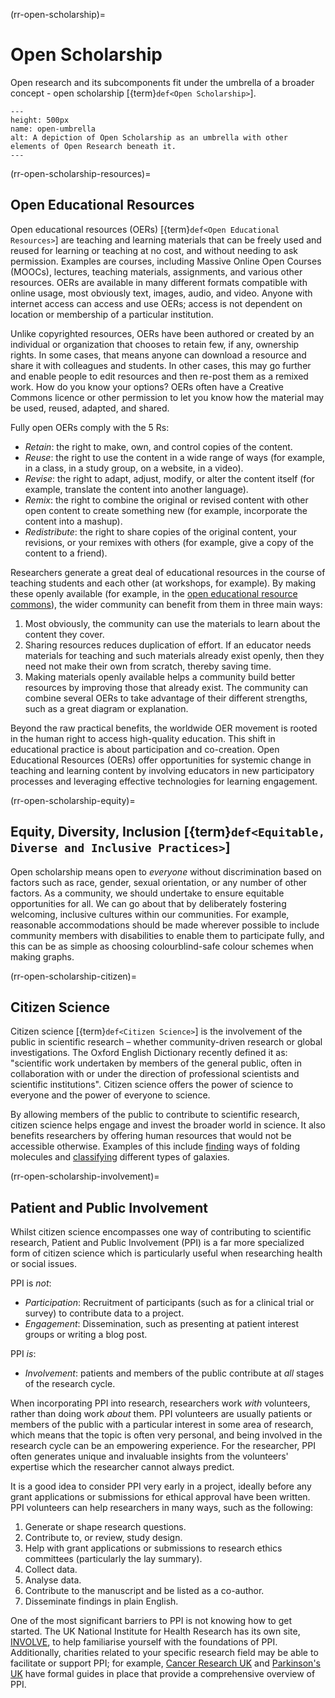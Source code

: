 (rr-open-scholarship)=
# Open Scholarship

Open research and its subcomponents fit under the umbrella of a broader concept - open scholarship [{term}`def<Open Scholarship>`].

```{figure} ../../figures/open-umbrella.png
---
height: 500px
name: open-umbrella
alt: A depiction of Open Scholarship as an umbrella with other elements of Open Research beneath it.
---
```

(rr-open-scholarship-resources)=
## Open Educational Resources

Open educational resources (OERs) [{term}`def<Open Educational Resources>`] are teaching and learning materials that can be freely used and reused for learning or teaching at no cost, and without needing to ask permission. Examples are courses, including Massive Online Open Courses (MOOCs), lectures, teaching materials, assignments, and various other resources. OERs are available in many different formats compatible with online usage, most obviously text, images, audio, and video. Anyone with internet access can access and use OERs; access is not dependent on location or membership of a particular institution.

Unlike copyrighted resources, OERs have been authored or created by an individual or organization that chooses to retain few, if any, ownership rights. In some cases, that means anyone can download a resource and share it with colleagues and students. In other cases, this may go further and enable people to edit resources and then re-post them as a remixed work. How do you know your options? OERs often have a Creative Commons licence or other permission to let you know how the material may be used, reused, adapted, and shared.

Fully open OERs comply with the 5 Rs:

- _Retain_: the right to make, own, and control copies of the content.
- _Reuse_: the right to use the content in a wide range of ways (for example, in a class, in a study group, on a website, in a video).
- _Revise_: the right to adapt, adjust, modify, or alter the content itself (for example, translate the content into another language).
- _Remix_: the right to combine the original or revised content with other open content to create something new (for example, incorporate the content into a mashup).
- _Redistribute_: the right to share copies of the original content, your revisions, or your remixes with others (for example, give a copy of the content to a friend).

Researchers generate a great deal of educational resources in the course of teaching students and each other (at workshops, for example). By making these openly available (for example, in the [open educational resource commons](https://www.oercommons.org/)), the wider community can benefit from them in three main ways:

1. Most obviously, the community can use the materials to learn about the content they cover.
2. Sharing resources reduces duplication of effort. If an educator needs materials for teaching and such materials already exist openly, then they need not make their own from scratch, thereby saving time.
3. Making materials openly available helps a community build better resources by improving those that already exist. The community can combine several OERs to take advantage of their different strengths, such as a great diagram or explanation.

Beyond the raw practical benefits, the worldwide OER movement is rooted in the human right to access high-quality education. This shift in educational practice is about participation and co-creation. Open Educational Resources (OERs) offer opportunities for systemic change in teaching and learning content by involving educators in new participatory processes and leveraging effective technologies for learning engagement.

(rr-open-scholarship-equity)=
## Equity, Diversity, Inclusion [{term}`def<Equitable, Diverse and Inclusive Practices>`]

Open scholarship means open to *everyone* without discrimination based on factors such as race, gender, sexual orientation, or any number of other factors. As a community, we should undertake to ensure equitable opportunities for all. We can go about that by deliberately fostering welcoming, inclusive cultures within our communities. For example, reasonable accommodations should be made wherever possible to include community members with disabilities to enable them to participate fully, and this can be as simple as choosing colourblind-safe colour schemes when making graphs.

(rr-open-scholarship-citizen)=
## Citizen Science

Citizen science [{term}`def<Citizen Science>`] is the involvement of the public in scientific research – whether community-driven research or global investigations. The Oxford English Dictionary recently defined it as: "scientific work undertaken by members of the general public, often in collaboration with or under the direction of professional scientists and scientific institutions". Citizen science offers the power of science to everyone and the power of everyone to science.

By allowing members of the public to contribute to scientific research, citizen science helps engage and invest the broader world in science. It also benefits researchers by offering human resources that would not be accessible otherwise. Examples of this include [finding](https://citizensciencegames.com/games/eterna/) ways of folding molecules and [classifying](https://www.zooniverse.org/) different types of galaxies.

(rr-open-scholarship-involvement)=
## Patient and Public Involvement

Whilst citizen science encompasses one way of contributing to scientific research, Patient and Public Involvement (PPI) is a far more specialized form of citizen science which is particularly useful when researching health or social issues.

PPI is *not*:
- _Participation_: Recruitment of participants (such as for a clinical trial or survey) to contribute data to a project.
- _Engagement_: Dissemination, such as presenting at patient interest groups or writing a blog post.

PPI *is*:
- _Involvement_: patients and members of the public contribute at *all* stages of the research cycle.

When incorporating PPI into research, researchers work *with* volunteers, rather than doing work *about* them. PPI volunteers are usually patients or members of the public with a particular interest in some area of research, which means that the topic is often very personal, and being involved in the research cycle can be an empowering experience. For the researcher, PPI often generates unique and invaluable insights from the volunteers' expertise which the researcher cannot always predict.

It is a good idea to consider PPI very early in a project, ideally before any grant applications or submissions for ethical approval have been written. PPI volunteers can help researchers in many ways, such as the following:
1. Generate or shape research questions.
2. Contribute to, or review, study design.
3. Help with grant applications or submissions to research ethics committees (particularly the lay summary).
4. Collect data.
5. Analyse data.
6. Contribute to the manuscript and be listed as a co-author.
7. Disseminate findings in plain English.

One of the most significant barriers to PPI is not knowing how to get started. The UK National Institute for Health Research has its own site, [INVOLVE](https://www.invo.org.uk/), to help familiarise yourself with the foundations of PPI. Additionally, charities related to your specific research field may be able to facilitate or support PPI; for example, [Cancer Research UK](https://www.cancerresearchuk.org/funding-for-researchers/patient-involvement-toolkit-for-researchers) and [Parkinson's UK](https://www.parkinsons.org.uk/research/patient-and-public-involvement-ppi) have formal guides in place that provide a comprehensive overview of PPI.
